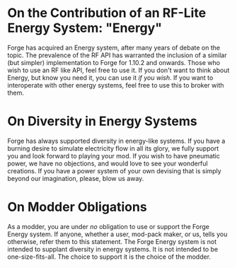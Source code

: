 # On the Contribution of an RF-Lite Energy System: "Energy"
Forge has acquired an Energy system, after many years of debate on the topic. The prevalence of the RF API has warranted the inclusion of a similar (but simpler) implementation to Forge for 1.10.2 and onwards.
Those who wish to use an RF like API, feel free to use it. If you don't want to think about Energy, but know you need it, you can use it *if you wish*. If you want to interoperate with other energy systems, feel free to use this to broker with them.

# On Diversity in Energy Systems
Forge has always supported diversity in energy-like systems. If you have a burning desire to simulate electricity flow in all its glory, we fully support you and look forward to playing your mod. If you wish to have pneumatic power, we have no objections, and would love to see your wonderful creations. If you have a power system of your own devising that is simply beyond our imagination, please, blow us away.

# On Modder Obligations
As a modder, you are under *no* obligation to use or support the Forge Energy system. If anyone, whether a user, mod-pack maker, or us, tells you otherwise, refer them to this statement. The Forge Energy system is not intended to supplant diversity in energy systems. It is not intended to be one-size-fits-all. The choice to support it is the choice of the modder.
